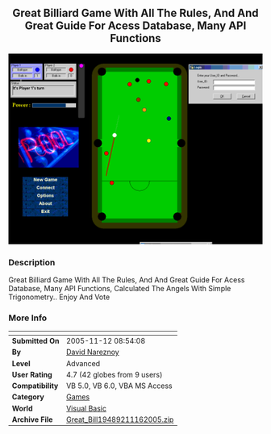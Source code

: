 ﻿<div align="center">

## Great Billiard Game With All The Rules, And  And Great Guide  For Acess Database, Many API Functions

<img src="PIC2005111233493307.GIF">
</div>

### Description

Great Billiard Game With All The Rules, And And Great Guide For Acess Database, Many API Functions, Calculated The Angels With Simple Trigonometry.. Enjoy And Vote
 
### More Info
 


<span>             |<span>
---                |---
**Submitted On**   |2005-11-12 08:54:08
**By**             |[David Nareznoy](https://github.com/Planet-Source-Code/PSCIndex/blob/master/ByAuthor/david-nareznoy.md)
**Level**          |Advanced
**User Rating**    |4.7 (42 globes from 9 users)
**Compatibility**  |VB 5\.0, VB 6\.0, VBA MS Access
**Category**       |[Games](https://github.com/Planet-Source-Code/PSCIndex/blob/master/ByCategory/games__1-38.md)
**World**          |[Visual Basic](https://github.com/Planet-Source-Code/PSCIndex/blob/master/ByWorld/visual-basic.md)
**Archive File**   |[Great\_Bill19489211162005\.zip](https://github.com/Planet-Source-Code/david-nareznoy-great-billiard-game-with-all-the-rules-and-and-great-guide-for-acess-databa__1-63242/archive/master.zip)








